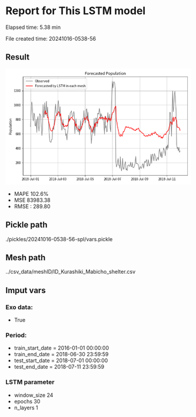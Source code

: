 
# Report for This LSTM model 
Elapsed time: 5.38 min

File created time: 20241016-0538-56

## Result 
<img src="20241016-0538-56.png" width='600'/>

- MAPE	102.6%
- MSE 	83983.38
- RMSE : 289.80

## Pickle path
./pickles/20241016-0538-56-spl/vars.pickle

## Mesh path
../csv_data/meshID/ID_Kurashiki_Mabicho_shelter.csv

## Imput vars

### Exo data:
- True

### Period:
- train_start_date    = 2016-01-01 00:00:00
- train_end_date      = 2018-06-30 23:59:59
- test_start_date     = 2018-07-01 00:00:00  
- test_end_date       = 2018-07-11 23:59:59

### LSTM parameter
- window_size	24
- epochs	30
- n_layers	1

